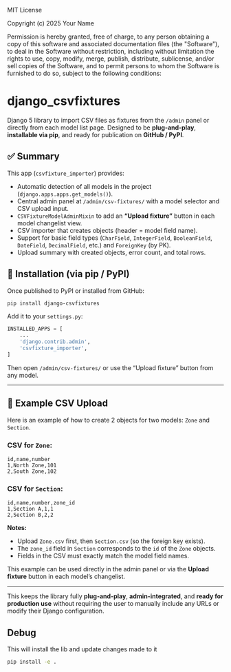 MIT License

Copyright (c) 2025 Your Name

Permission is hereby granted, free of charge, to any person obtaining a copy
of this software and associated documentation files (the "Software"), to deal
in the Software without restriction, including without limitation the rights
to use, copy, modify, merge, publish, distribute, sublicense, and/or sell
copies of the Software, and to permit persons to whom the Software is
furnished to do so, subject to the following conditions:


# django_csvfixtures

Django 5 library to import CSV files as fixtures from the `/admin` panel or directly from each model list page.
Designed to be **plug-and-play**, **installable via pip**, and ready for publication on **GitHub / PyPI**.


## ✅ Summary

This app (`csvfixture_importer`) provides:

* Automatic detection of all models in the project (`django.apps.apps.get_models()`).
* Central admin panel at `/admin/csv-fixtures/` with a model selector and CSV upload input.
* `CSVFixtureModelAdminMixin` to add an **“Upload fixture”** button in each model changelist view.
* CSV importer that creates objects (header = model field name).
* Support for basic field types (`CharField`, `IntegerField`, `BooleanField`, `DateField`, `DecimalField`, etc.) and `ForeignKey` (by PK).
* Upload summary with created objects, error count, and total rows.


## 🔧 Installation (via pip / PyPI)

Once published to PyPI or installed from GitHub:

```bash
pip install django-csvfixtures
```

Add it to your `settings.py`:

```python
INSTALLED_APPS = [
    ...
    'django.contrib.admin',
    'csvfixture_importer',
]
```

Then open `/admin/csv-fixtures/` or use the “Upload fixture” button from any model.

---

## 📝 Example CSV Upload

Here is an example of how to create 2 objects for two models: `Zone` and `Section`.

### CSV for `Zone`:

```csv
id,name,number
1,North Zone,101
2,South Zone,102
```

### CSV for `Section`:

```csv
id,name,number,zone_id
1,Section A,1,1
2,Section B,2,2
```

**Notes:**

* Upload `Zone.csv` first, then `Section.csv` (so the foreign key exists).
* The `zone_id` field in `Section` corresponds to the `id` of the `Zone` objects.
* Fields in the CSV must exactly match the model field names.

This example can be used directly in the admin panel or via the **Upload fixture** button in each model’s changelist.

---

This keeps the library fully **plug-and-play**, **admin-integrated**, and **ready for production use** without requiring the user to manually include any URLs or modify their Django configuration.

## Debug

This will install the lib and update changes made to it

```bash
pip install -e .
```